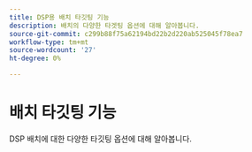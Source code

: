 ```yaml
---
title: DSP용 배치 타깃팅 기능
description: 배치의 다양한 타겟팅 옵션에 대해 알아봅니다.
source-git-commit: c299b88f75a62194bd22b2d220ab525045f78ea7
workflow-type: tm+mt
source-wordcount: '27'
ht-degree: 0%

---
```


# 배치 타깃팅 기능

DSP 배치에 대한 다양한 타깃팅 옵션에 대해 알아봅니다.

<!--
>[!VIDEO]()
-->
